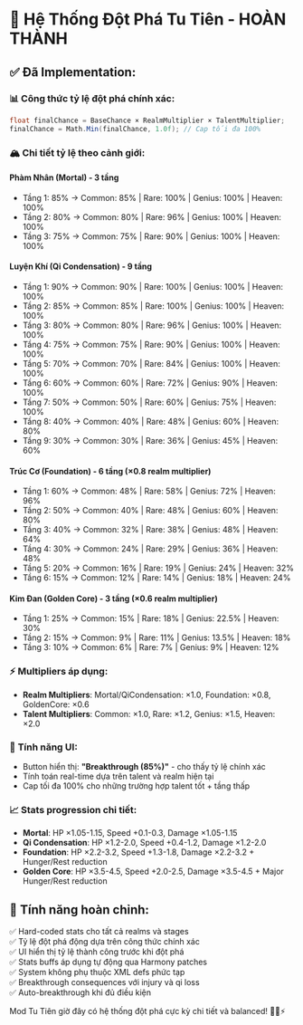 # 🎯 Hệ Thống Đột Phá Tu Tiên - HOÀN THÀNH

## ✅ Đã Implementation:

### 📊 **Công thức tỷ lệ đột phá chính xác**:
```csharp
float finalChance = BaseChance × RealmMultiplier × TalentMultiplier;
finalChance = Math.Min(finalChance, 1.0f); // Cap tối đa 100%
```

### 🏔️ **Chi tiết tỷ lệ theo cảnh giới**:

#### **Phàm Nhân (Mortal) - 3 tầng**
- Tầng 1: 85% → Common: 85% | Rare: 100% | Genius: 100% | Heaven: 100%
- Tầng 2: 80% → Common: 80% | Rare: 96% | Genius: 100% | Heaven: 100%  
- Tầng 3: 75% → Common: 75% | Rare: 90% | Genius: 100% | Heaven: 100%

#### **Luyện Khí (Qi Condensation) - 9 tầng**
- Tầng 1: 90% → Common: 90% | Rare: 100% | Genius: 100% | Heaven: 100%
- Tầng 2: 85% → Common: 85% | Rare: 100% | Genius: 100% | Heaven: 100%
- Tầng 3: 80% → Common: 80% | Rare: 96% | Genius: 100% | Heaven: 100%
- Tầng 4: 75% → Common: 75% | Rare: 90% | Genius: 100% | Heaven: 100%
- Tầng 5: 70% → Common: 70% | Rare: 84% | Genius: 100% | Heaven: 100%
- Tầng 6: 60% → Common: 60% | Rare: 72% | Genius: 90% | Heaven: 100%
- Tầng 7: 50% → Common: 50% | Rare: 60% | Genius: 75% | Heaven: 100%
- Tầng 8: 40% → Common: 40% | Rare: 48% | Genius: 60% | Heaven: 80%
- Tầng 9: 30% → Common: 30% | Rare: 36% | Genius: 45% | Heaven: 60%

#### **Trúc Cơ (Foundation) - 6 tầng** (×0.8 realm multiplier)
- Tầng 1: 60% → Common: 48% | Rare: 58% | Genius: 72% | Heaven: 96%
- Tầng 2: 50% → Common: 40% | Rare: 48% | Genius: 60% | Heaven: 80%
- Tầng 3: 40% → Common: 32% | Rare: 38% | Genius: 48% | Heaven: 64%
- Tầng 4: 30% → Common: 24% | Rare: 29% | Genius: 36% | Heaven: 48%
- Tầng 5: 20% → Common: 16% | Rare: 19% | Genius: 24% | Heaven: 32%
- Tầng 6: 15% → Common: 12% | Rare: 14% | Genius: 18% | Heaven: 24%

#### **Kim Đan (Golden Core) - 3 tầng** (×0.6 realm multiplier)  
- Tầng 1: 25% → Common: 15% | Rare: 18% | Genius: 22.5% | Heaven: 30%
- Tầng 2: 15% → Common: 9% | Rare: 11% | Genius: 13.5% | Heaven: 18%
- Tầng 3: 10% → Common: 6% | Rare: 7% | Genius: 9% | Heaven: 12%

### ⚡ **Multipliers áp dụng**:
- **Realm Multipliers**: Mortal/QiCondensation: ×1.0, Foundation: ×0.8, GoldenCore: ×0.6
- **Talent Multipliers**: Common: ×1.0, Rare: ×1.2, Genius: ×1.5, Heaven: ×2.0

### 🎯 **Tính năng UI**:
- Button hiển thị: **"Breakthrough (85%)"** - cho thấy tỷ lệ chính xác
- Tính toán real-time dựa trên talent và realm hiện tại
- Cap tối đa 100% cho những trường hợp talent tốt + tầng thấp

### 📈 **Stats progression chi tiết**:
- **Mortal**: HP ×1.05-1.15, Speed +0.1-0.3, Damage ×1.05-1.15
- **Qi Condensation**: HP ×1.2-2.0, Speed +0.4-1.2, Damage ×1.2-2.0
- **Foundation**: HP ×2.2-3.2, Speed +1.3-1.8, Damage ×2.2-3.2 + Hunger/Rest reduction
- **Golden Core**: HP ×3.5-4.5, Speed +2.0-2.5, Damage ×3.5-4.5 + Major Hunger/Rest reduction

## 🚀 **Tính năng hoàn chỉnh**:
✅ Hard-coded stats cho tất cả realms và stages  
✅ Tỷ lệ đột phá động dựa trên công thức chính xác  
✅ UI hiển thị tỷ lệ thành công trước khi đột phá  
✅ Stats buffs áp dụng tự động qua Harmony patches  
✅ System không phụ thuộc XML defs phức tạp  
✅ Breakthrough consequences với injury và qi loss  
✅ Auto-breakthrough khi đủ điều kiện  

Mod Tu Tiên giờ đây có hệ thống đột phá cực kỳ chi tiết và balanced! 🧘‍♂️⚡
